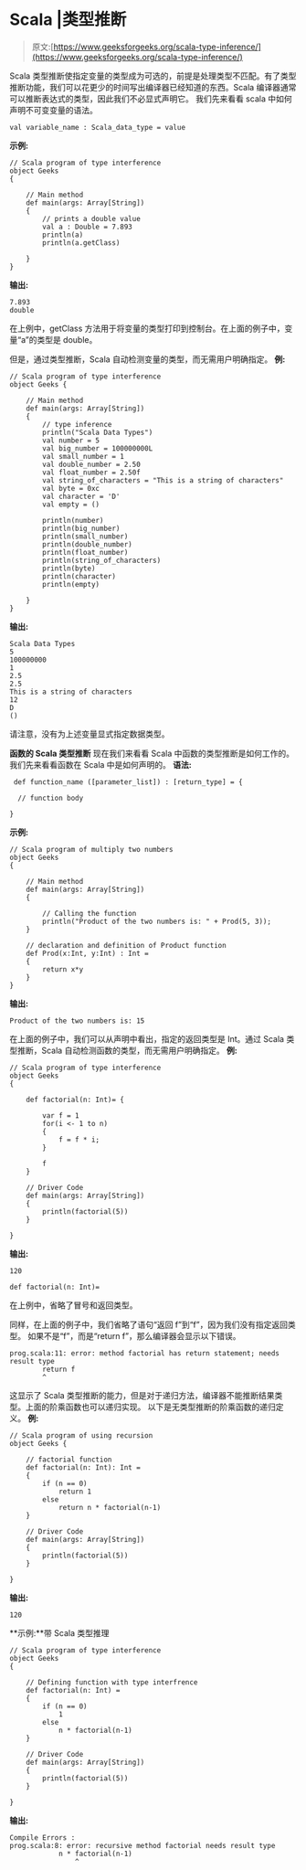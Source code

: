 # Scala |类型推断

> 原文:[https://www.geeksforgeeks.org/scala-type-inference/](https://www.geeksforgeeks.org/scala-type-inference/)

Scala 类型推断使指定变量的类型成为可选的，前提是处理类型不匹配。有了类型推断功能，我们可以花更少的时间写出编译器已经知道的东西。Scala 编译器通常可以推断表达式的类型，因此我们不必显式声明它。
我们先来看看 scala 中如何声明不可变变量的语法。

```
val variable_name : Scala_data_type = value
```

**示例:**

```
// Scala program of type interference
object Geeks 
{ 

    // Main method 
    def main(args: Array[String]) 
    { 
        // prints a double value
        val a : Double = 7.893
        println(a)  
        println(a.getClass)

    } 
} 
```

**输出:**

```
7.893
double

```

在上例中，getClass 方法用于将变量的类型打印到控制台。在上面的例子中，变量“a”的类型是 double。

但是，通过类型推断，Scala 自动检测变量的类型，而无需用户明确指定。
**例:**

```
// Scala program of type interference
object Geeks { 

    // Main method 
    def main(args: Array[String]) 
    { 
        // type inference
        println("Scala Data Types")
        val number = 5
        val big_number = 100000000L
        val small_number = 1
        val double_number = 2.50
        val float_number = 2.50f
        val string_of_characters = "This is a string of characters"
        val byte = 0xc
        val character = 'D'
        val empty = ()

        println(number)
        println(big_number)
        println(small_number)
        println(double_number)
        println(float_number)
        println(string_of_characters)
        println(byte)
        println(character)
        println(empty)

    } 
} 
```

**输出:**

```
Scala Data Types
5
100000000
1
2.5
2.5
This is a string of characters
12
D
()

```

请注意，没有为上述变量显式指定数据类型。

**函数的 Scala 类型推断**
现在我们来看看 Scala 中函数的类型推断是如何工作的。
我们先来看看函数在 Scala 中是如何声明的。
**语法:**

```
 def function_name ([parameter_list]) : [return_type] = {

  // function body

}
```

**示例:**

```
// Scala program of multiply two numbers
object Geeks 
{ 

    // Main method 
    def main(args: Array[String])
    { 

        // Calling the function 
        println("Product of the two numbers is: " + Prod(5, 3)); 
    } 

    // declaration and definition of Product function 
    def Prod(x:Int, y:Int) : Int =
    { 
        return x*y 
    } 
} 
```

**输出:**

```
Product of the two numbers is: 15

```

在上面的例子中，我们可以从声明中看出，指定的返回类型是 Int。通过 Scala 类型推断，Scala 自动检测函数的类型，而无需用户明确指定。
**例:**

```
// Scala program of type interference
object Geeks 
{ 

    def factorial(n: Int)= { 

        var f = 1
        for(i <- 1 to n) 
        { 
            f = f * i; 
        } 

        f 
    } 

    // Driver Code 
    def main(args: Array[String]) 
    { 
        println(factorial(5)) 
    }

}
```

**输出:**

```
120

```

```
def factorial(n: Int)= 
```

在上例中，省略了冒号和返回类型。

同样，在上面的例子中，我们省略了语句“返回 f”到“f”，因为我们没有指定返回类型。
如果不是“f”，而是“return f”，那么编译器会显示以下错误。

```
prog.scala:11: error: method factorial has return statement; needs result type
        return f
        ^

```

这显示了 Scala 类型推断的能力，但是对于递归方法，编译器不能推断结果类型。上面的阶乘函数也可以递归实现。
以下是无类型推断的阶乘函数的递归定义。
**例:**

```
// Scala program of using recursion
object Geeks { 

    // factorial function
    def factorial(n: Int): Int =
    { 
        if (n == 0) 
            return 1
        else
            return n * factorial(n-1) 
    } 

    // Driver Code 
    def main(args: Array[String]) 
    { 
        println(factorial(5)) 
    } 

}
```

**输出:**

```
120

```

**示例:**带 Scala 类型推理

```
// Scala program of type interference
object Geeks 
{ 

    // Defining function with type interfrence
    def factorial(n: Int) =
    { 
        if (n == 0) 
            1
        else
            n * factorial(n-1) 
    } 

    // Driver Code 
    def main(args: Array[String]) 
    { 
        println(factorial(5)) 
    } 

}
```

**输出:**

```
Compile Errors :
prog.scala:8: error: recursive method factorial needs result type
            n * factorial(n-1)
                ^

```